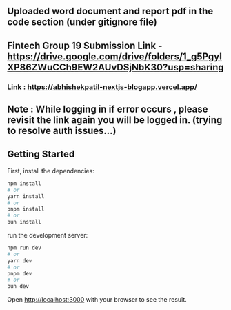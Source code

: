 ## Uploaded word document and report pdf in the code section (under gitignore file) 
## Fintech Group 19 Submission Link - https://drive.google.com/drive/folders/1_g5PgyIXP86ZWuCCh9EW2AUvDSjNbK30?usp=sharing


### Link : https://abhishekpatil-nextjs-blogapp.vercel.app/
## Note : While logging in if error occurs , please revisit the link again you will be logged in. (trying to resolve auth issues...)



## Getting Started

First, install the dependencies:

```bash
npm install
# or
yarn install
# or
pnpm install
# or
bun install
```


run the development server:

```bash
npm run dev
# or
yarn dev
# or
pnpm dev
# or
bun dev
```

Open [http://localhost:3000](http://localhost:3000) with your browser to see the result.
